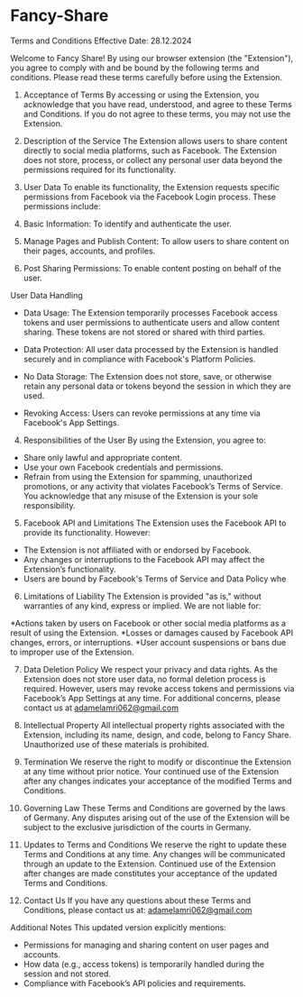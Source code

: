
# Fancy-Share
Terms and Conditions
Effective Date: 28.12.2024

Welcome to Fancy Share! By using our browser extension (the "Extension"), you agree to comply with and be bound by the following terms and conditions. Please read these terms carefully before using the Extension.

1. Acceptance of Terms
By accessing or using the Extension, you acknowledge that you have read, understood, and agree to these Terms and Conditions. If you do not agree to these terms, you may not use the Extension.

2. Description of the Service
The Extension allows users to share content directly to social media platforms, such as Facebook. The Extension does not store, process, or collect any personal user data beyond the permissions required for its functionality.

3. User Data
To enable its functionality, the Extension requests specific permissions from Facebook via the Facebook Login process.
These permissions include:

1. Basic Information: To identify and authenticate the user.
2. Manage Pages and Publish Content: To allow users to share content on their pages, accounts, and profiles.
3. Post Sharing Permissions: To enable content posting on behalf of the user.

User Data Handling

* Data Usage: The Extension temporarily processes Facebook access tokens and user permissions to authenticate users and allow content sharing. These tokens are not stored or shared with third parties.

* Data Protection: All user data processed by the Extension is handled securely and in compliance with Facebook's Platform Policies.
* No Data Storage: The Extension does not store, save, or otherwise retain any personal data or tokens beyond the session in which they are used.
* Revoking Access: Users can revoke permissions at any time via Facebook's App Settings.

4. Responsibilities of the User
By using the Extension, you agree to:

* Share only lawful and appropriate content.
* Use your own Facebook credentials and permissions.
* Refrain from using the Extension for spamming, unauthorized promotions, or any activity that violates Facebook’s Terms of Service.
You acknowledge that any misuse of the Extension is your sole responsibility.

5. Facebook API and Limitations
The Extension uses the Facebook API to provide its functionality. However:

* The Extension is not affiliated with or endorsed by Facebook.
* Any changes or interruptions to the Facebook API may affect the Extension’s functionality.
* Users are bound by Facebook's Terms of Service and Data Policy whe

6. Limitations of Liability
The Extension is provided "as is," without warranties of any kind, express or implied. We are not liable for:

*Actions taken by users on Facebook or other social media platforms as a result of using the Extension.
*Losses or damages caused by Facebook API changes, errors, or interruptions.
*User account suspensions or bans due to improper use of the Extension.

7. Data Deletion Policy
We respect your privacy and data rights. As the Extension does not store user data, no formal deletion process is required. However, users may revoke access tokens and permissions via Facebook’s App Settings at any time. For additional concerns, please contact us at adamelamri062@gmail.com

8. Intellectual Property
All intellectual property rights associated with the Extension, including its name, design, and code, belong to Fancy Share. Unauthorized use of these materials is prohibited.

9. Termination
We reserve the right to modify or discontinue the Extension at any time without prior notice. Your continued use of the Extension after any changes indicates your acceptance of the modified Terms and Conditions.

10. Governing Law
These Terms and Conditions are governed by the laws of Germany. Any disputes arising out of the use of the Extension will be subject to the exclusive jurisdiction of the courts in Germany.

1. Updates to Terms and Conditions
We reserve the right to update these Terms and Conditions at any time. Any changes will be communicated through an update to the Extension. Continued use of the Extension after changes are made constitutes your acceptance of the updated Terms and Conditions.

12. Contact Us
If you have any questions about these Terms and Conditions, please contact us at:
adamelamri062@gmail.com

Additional Notes
This updated version explicitly mentions:

* Permissions for managing and sharing content on user pages and accounts.
* How data (e.g., access tokens) is temporarily handled during the session and not stored.
* Compliance with Facebook’s API policies and requirements.
